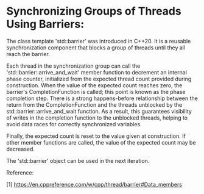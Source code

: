 # Synchronizing Groups of Threads Using Barriers:

The class template 'std::barrier' was introduced in C++20. It is a reusable synchronization component that blocks a group of threads until they all reach the barrier.

Each thread in the synchronization group can call the 'std::barrier::arrive_and_wait' member function to decrement an internal phase counter, initialized from the expected thread count provided during construction. When the value of the expected count reaches zero, the barrier's CompletionFunction is called; this point is known as the phase completion step. There is a strong happens-before relationship between the return from the CompletionFunction and the threads unblocked by the std::barrier::arrive_and_wait function. As a result, this guarantees visibility of writes in the completion function to the unblocked threads, helping to avoid data races for correctly synchronized variables.

Finally, the expected count is reset to the value given at construction. If other member functions are called, the value of the expected count may be decreased.

The 'std::barrier' object can be used in the next iteration.

Reference:

[1] https://en.cppreference.com/w/cpp/thread/barrier#Data_members
